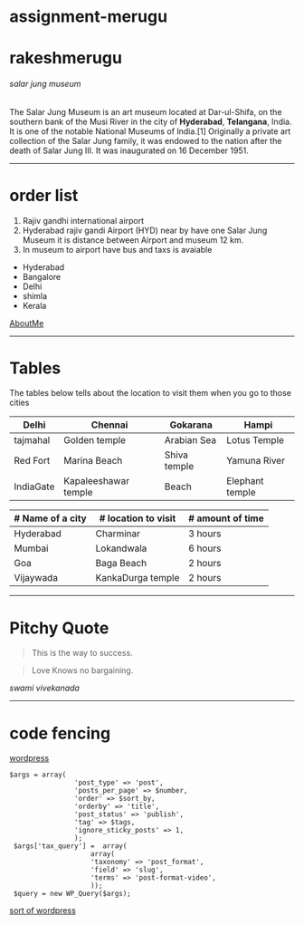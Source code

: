# assignment-merugu
# rakeshmerugu
###### salar jung museum
The Salar Jung Museum is an art museum located at Dar-ul-Shifa, on the southern bank of the Musi River in the city of **Hyderabad**, **Telangana**, India. It is one of the notable National Museums of India.[1] Originally a private art collection of the Salar Jung family, it was endowed to the nation after the death of Salar Jung III. It was inaugurated on 16 December 1951.

*** 
# order list 
1. Rajiv gandhi international airport
2. Hyderabad rajiv gandi Airport (HYD) near by have one Salar Jung Museum it is distance between Airport and museum 12 km.
3. In museum to airport have bus and taxs is avaiable

*  Hyderabad 
*  Bangalore
*  Delhi
*  shimla
*  Kerala
 
 [AboutMe](AboutMe.md)
 
 ***
 # Tables

 The tables below tells about the location to visit them when you go to those cities



| Delhi | Chennai | Gokarana | Hampi |
| ---   | ---     | ---   | ---      |
| tajmahal | Golden temple | Arabian Sea| Lotus Temple |
| Red Fort | Marina Beach  | Shiva temple | Yamuna River |
|IndiaGate | Kapaleeshawar temple | Beach | Elephant temple |


|  # Name of a city | # location to visit | # amount of time |
|  ---            | ---               | ---            |
| Hyderabad       | Charminar         | 3 hours        |
| Mumbai          | Lokandwala        | 6 hours        |
| Goa             | Baga Beach        | 2 hours        |
| Vijaywada       | KankaDurga temple | 2 hours        |

***
# Pitchy Quote

> This is the way to success.

> Love Knows no bargaining.

*swami vivekanada* 

***
# code fencing
[wordpress](https://www.bing.com/search?ptag=ICO-a2e86ae41b695d30&form=INCOH1&pc=1CAD&q=how%20to%20wordpress%20in%20stackflow)

```
$args = array(
                'post_type' => 'post',
                'posts_per_page' => $number,
                'order' => $sort_by,
                'orderby' => 'title',
                'post_status' => 'publish',
                'tag' => $tags,
                'ignore_sticky_posts' => 1,
                );
 $args['tax_query'] =  array(
                    array(
                    'taxonomy' => 'post_format',
                    'field' => 'slug',
                    'terms' => 'post-format-video',
                    ));
 $query = new WP_Query($args);
 ```
[sort of wordpress](https://css-tricks.com/snippets/svg/svg-patterns/)
